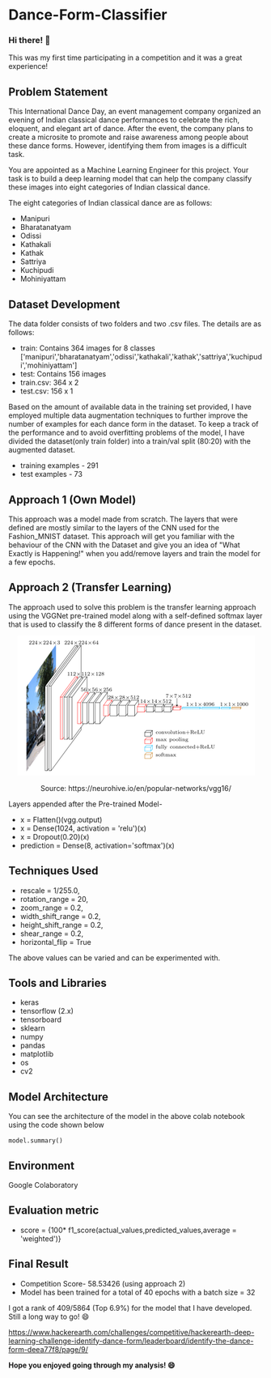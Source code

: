 # Dance-Form-Classifier
### Hi there! 👋
This was my first time participating in a competition and it was a great experience!

## Problem Statement
This International Dance Day, an event management company organized an evening of Indian classical dance performances to celebrate the rich, eloquent, and elegant art of dance. After the event, the company plans to create a microsite to promote and raise awareness among people about these dance forms. However, identifying them from images is a difficult task.

You are appointed as a Machine Learning Engineer for this project. Your task is to build a deep learning model that can help the company classify these images into eight categories of Indian classical dance.

The eight categories of Indian classical dance are as follows:

- Manipuri
- Bharatanatyam
- Odissi
- Kathakali
- Kathak
- Sattriya
- Kuchipudi
- Mohiniyattam

## Dataset Development
The data folder consists of two folders and two .csv files. The details are as follows:

- train: Contains 364 images for 8 classes ['manipuri','bharatanatyam','odissi','kathakali','kathak','sattriya','kuchipudi','mohiniyattam']
- test: Contains 156 images
- train.csv: 364 x 2
- test.csv: 156 x 1

Based on the amount of available data in the training set provided, I have employed multiple data augmentation techniques to further improve the number of examples for each dance form in the dataset. 
To keep a track of the performance and to avoid overfitting problems of the model, I have divided the dataset(only train folder) into a train/val split (80:20) with the augmented dataset.
- training examples - 291    
- test examples     - 73

## Approach 1 (Own Model)
This approach was a model made from scratch. The layers that were defined are mostly similar to the layers of the CNN used for the Fashion_MNIST dataset. This approach will get you familiar with the behaviour of the CNN with the Dataset and give you an idea of "What Exactly is Happening!" when you add/remove layers and train the model for a few epochs. 

## Approach 2 (Transfer Learning)
The approach used to solve this problem is the transfer learning approach using the VGGNet pre-trained model along with a self-defined softmax layer that is used to classify the 8 different forms of dance present in the dataset.

<p align="center">
    <img src="imagenet_vgg16.png">
</p>

<p align="center">Source: https://neurohive.io/en/popular-networks/vgg16/</p>

Layers appended after the Pre-trained Model-
- x = Flatten()(vgg.output)
- x = Dense(1024, activation = 'relu')(x)
- x = Dropout(0.20)(x)
- prediction = Dense(8, activation='softmax')(x)

## Techniques Used
- rescale = 1/255.0,
- rotation_range = 20,
- zoom_range = 0.2,
- width_shift_range = 0.2,
- height_shift_range = 0.2,
- shear_range = 0.2,
- horizontal_flip = True

The above values can be varied and can be experimented with.

## Tools and Libraries
- keras
- tensorflow (2.x)
- tensorboard
- sklearn 
- numpy
- pandas
- matplotlib
- os 
- cv2

## Model Architecture
You can see the architecture of the model in the above colab notebook using the code shown below
```
model.summary()
```

## Environment
Google Colaboratory

## Evaluation metric
- score = {100* f1\_score(actual\_values,predicted\_values,average = 'weighted')}

## Final Result
- Competition Score- 58.53426 (using approach 2) 
- Model has been trained for a total of 40 epochs with a batch size = 32 

I got a rank of 409/5864 (Top 6.9%) for the model that I have developed. Still a long way to go! 😄

https://www.hackerearth.com/challenges/competitive/hackerearth-deep-learning-challenge-identify-dance-form/leaderboard/identify-the-dance-form-deea77f8/page/9/

**Hope you enjoyed going through my analysis! 😄**



<!--
**irohan98/irohan98** is a ✨ _special_ ✨ repository because its `README.md` (this file) appears on your GitHub profile.

Here are some ideas to get you started:

- 🔭 I’m currently working on ...
- 🌱 I’m currently learning ...
- 👯 I’m looking to collaborate on ...
- 🤔 I’m looking for help with ...
- 💬 Ask me about ...
- 📫 How to reach me: ...
- 😄 Pronouns: ...
- ⚡ Fun fact: ...
-->
